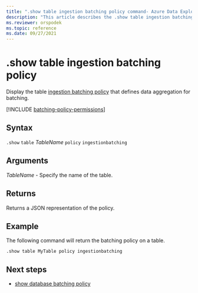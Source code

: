 ```yaml
---
title: ".show table ingestion batching policy command- Azure Data Explorer"
description: "This article describes the .show table ingestion batching policy command in Azure Data Explorer."
ms.reviewer: orspodek
ms.topic: reference
ms.date: 09/27/2021
---
```

# .show table ingestion batching policy

Display the table [ingestion batching policy](batchingpolicy.md) that defines data aggregation for batching.

[!INCLUDE [batching-policy-permissions](../../includes/batching-policy-permissions.md)]

## Syntax

`.show` `table` *TableName* `policy` `ingestionbatching`

## Arguments

*TableName* - Specify the name of the table.

## Returns

Returns a JSON representation of the policy.

## Example

The following command will return the batching policy on a table.

```kusto
.show table MyTable policy ingestionbatching
```

## Next steps

* [show database batching policy](show-database-ingestion-batching-policy.md)
